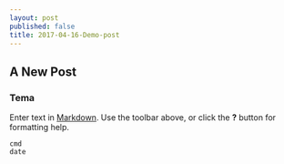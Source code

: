 ```yaml
---
layout: post
published: false
title: 2017-04-16-Demo-post
---
```

## A New Post

### Tema 

Enter text in [Markdown](http://daringfireball.net/projects/markdown/). Use the toolbar above, or click the **?** button for formatting help.

```
cmd 
date
```

